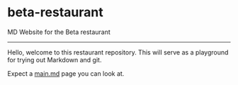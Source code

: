 # beta-restaurant

MD Website for the Beta restaurant

---

Hello, welcome to this restaurant repository.
This will serve as a playground for trying out Markdown and git.

Expect a [main.md](main.md) page you can look at.
